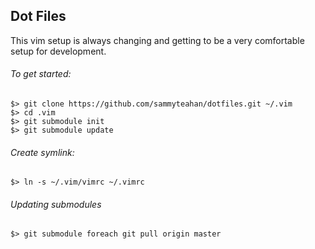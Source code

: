 ## Dot Files

This vim setup is always changing and getting to be a very comfortable setup for development.

###### To get started:

    $> git clone https://github.com/sammyteahan/dotfiles.git ~/.vim
    $> cd .vim
    $> git submodule init
    $> git submodule update


###### Create symlink:

    $> ln -s ~/.vim/vimrc ~/.vimrc


###### Updating submodules

    $> git submodule foreach git pull origin master

